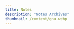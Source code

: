 ```yaml
---
title: Notes
description: "Notes Archives"
thumbnail: /content/gnu.webp
---
```


<LogsArchives cat='notes' />
